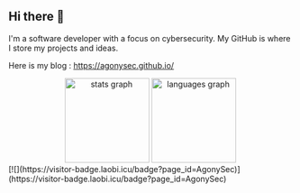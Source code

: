 ## Hi there 👋

I'm a software developer with a focus on cybersecurity. My GitHub is where I store my projects and ideas.

Here is my blog : https://agonysec.github.io/
<div align="center">
  <img src="https://github-readme-stats.vercel.app/api?hide_title=false&hide_rank=false&show_icons=true&include_all_commits=true&count_private=true&disable_animations=false&theme=dracula&locale=en&hide_border=false&username=AgonySec" height="150" alt="stats graph"  />
  <img src="https://github-readme-stats.vercel.app/api/top-langs?locale=en&hide_title=false&layout=compact&card_width=320&langs_count=5&theme=dracula&hide_border=false&username=AgonySec" height="150" alt="languages graph"/>
</div>
[![](https://visitor-badge.laobi.icu/badge?page_id=AgonySec)](https://visitor-badge.laobi.icu/badge?page_id=AgonySec)
